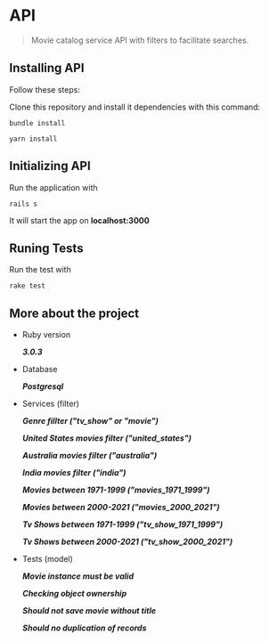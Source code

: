 # API

> Movie catalog service API with filters to facilitate searches.

## Installing API

Follow these steps:

Clone this repository and install it dependencies with this command:
```
bundle install
```
```
yarn install
```

## Initializing API
Run the application with
```
rails s
```

It will start the app on **localhost:3000**

## Runing Tests
Run the test with
```
rake test
```

## More about the project

- Ruby version

  ***3.0.3***

- Database

  ***Postgresql***

- Services (filter)

  ***Genre fillter ("tv_show" or "movie")***

  ***United States movies filter ("united_states")***

  ***Australia movies filter ("australia")***

  ***India movies filter ("india")***

  ***Movies between 1971-1999 ("movies_1971_1999")***

  ***Movies between 2000-2021 ("movies_2000_2021")***

  ***Tv Shows between 1971-1999 ("tv_show_1971_1999")***

  ***Tv Shows between 2000-2021 ("tv_show_2000_2021")***

- Tests (model)

  ***Movie instance must be valid***

  ***Checking object ownership***

  ***Should not save movie without title***

  ***Should no duplication of records***
